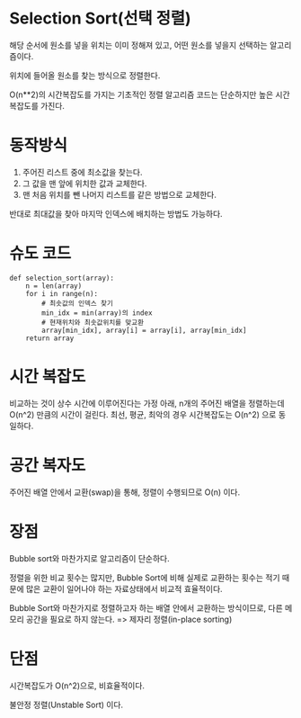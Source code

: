 # Selection Sort(선택 정렬)

해당 순서에 원소를 넣을 위치는 이미 정해져 있고, 어떤 원소를 넣을지 선택하는 알고리즘이다.

위치에 들어올 원소를 찾는 방식으로 정렬한다.

O(n\*\*2)의 시간복잡도를 가지는 기초적인 정렬 알고리즘 코드는 단순하지만 높은 시간복잡도를 가진다.

# 동작방식

1. 주어진 리스트 중에 최소값을 찾는다.
2. 그 값을 맨 앞에 위치한 값과 교체한다.
3. 맨 처음 위치를 뺀 나머지 리스트를 같은 방법으로 교체한다.

반대로 최대값을 찾아 마지막 인덱스에 배치하는 방법도 가능하다.

# 슈도 코드

```
def selection_sort(array):
    n = len(array)
    for i in range(n):
        # 최솟값의 인덱스 찾기
        min_idx = min(array)의 index
        # 현재위치와 최솟값위치를 맞교환
        array[min_idx], array[i] = array[i], array[min_idx]
    return array
```

# 시간 복잡도

비교하는 것이 상수 시간에 이루어진다는 가정 아래, n개의 주어진 배열을 정렬하는데 O(n^2) 만큼의 시간이 걸린다. 최선, 평균, 최악의 경우 시간복잡도는 O(n^2) 으로 동일하다.

# 공간 복자도

주어진 배열 안에서 교환(swap)을 통해, 정렬이 수행되므로 O(n) 이다.

# 장점

Bubble sort와 마찬가지로 알고리즘이 단순하다.

정렬을 위한 비교 횟수는 많지만, Bubble Sort에 비해 실제로 교환하는 횟수는 적기 때문에 많은 교환이 일어나야 하는 자료상태에서 비교적 효율적이다.

Bubble Sort와 마찬가지로 정렬하고자 하는 배열 안에서 교환하는 방식이므로, 다른 메모리 공간을 필요로 하지 않는다. => 제자리 정렬(in-place sorting)

# 단점

시간복잡도가 O(n^2)으로, 비효율적이다.

불안정 정렬(Unstable Sort) 이다.
